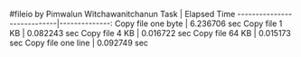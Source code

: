 #fileio by Pimwalun Witchawanitchanun
Task                		| Elapsed Time
----------------------------|--------------:
Copy file one byte 			| 6.236706 sec
Copy file 1 KB				| 0.082243 sec
Copy file 4 KB				| 0.016722 sec
Copy file 64 KB				| 0.015173 sec
Copy file one line			| 0.092749 sec